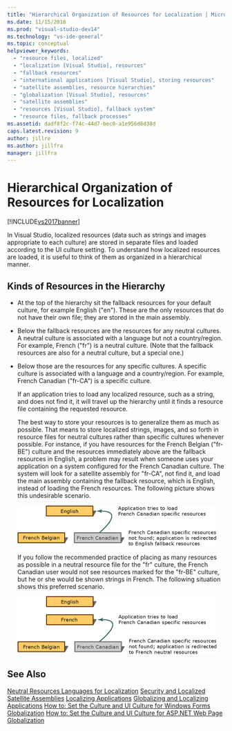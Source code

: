 ```yaml
---
title: "Hierarchical Organization of Resources for Localization | Microsoft Docs"
ms.date: 11/15/2016
ms.prod: "visual-studio-dev14"
ms.technology: "vs-ide-general"
ms.topic: conceptual
helpviewer_keywords:
  - "resource files, localized"
  - "localization [Visual Studio], resources"
  - "fallback resources"
  - "international applications [Visual Studio], storing resources"
  - "satellite assemblies, resource hierarchies"
  - "globalization [Visual Studio], resources"
  - "satellite assemblies"
  - "resources [Visual Studio], fallback system"
  - "resource files, fallback processes"
ms.assetid: dadf8f2c-f74c-44d7-bec0-a1e956d8d38d
caps.latest.revision: 9
author: jillre
ms.author: jillfra
manager: jillfra
---
```

# Hierarchical Organization of Resources for Localization
[!INCLUDE[vs2017banner](../includes/vs2017banner.md)]

In Visual Studio, localized resources (data such as strings and images appropriate to each culture) are stored in separate files and loaded according to the UI culture setting. To understand how localized resources are loaded, it is useful to think of them as organized in a hierarchical manner.

## Kinds of Resources in the Hierarchy

- At the top of the hierarchy sit the fallback resources for your default culture, for example English ("en"). These are the only resources that do not have their own file; they are stored in the main assembly.

- Below the fallback resources are the resources for any neutral cultures. A neutral culture is associated with a language but not a country/region. For example, French ("fr") is a neutral culture. (Note that the fallback resources are also for a neutral culture, but a special one.)

- Below those are the resources for any specific cultures. A specific culture is associated with a language and a country/region. For example, French Canadian ("fr-CA") is a specific culture.

  If an application tries to load any localized resource, such as a string, and does not find it, it will travel up the hierarchy until it finds a resource file containing the requested resource.

  The best way to store your resources is to generalize them as much as possible. That means to store localized strings, images, and so forth in resource files for neutral cultures rather than specific cultures whenever possible. For instance, if you have resources for the French Belgian ("fr-BE") culture and the resources immediately above are the fallback resources in English, a problem may result when someone uses your application on a system configured for the French Canadian culture. The system will look for a satellite assembly for "fr-CA", not find it, and load the main assembly containing the fallback resource, which is English, instead of loading the French resources. The following picture shows this undesirable scenario.

  ![Specific Resources Only](../ide/media/vbspecificresourcesonly.gif "vbSpecificResourcesOnly")

  If you follow the recommended practice of placing as many resources as possible in a neutral resource file for the "fr" culture, the French Canadian user would not see resources marked for the "fr-BE" culture, but he or she would be shown strings in French. The following situation shows this preferred scenario.

  ![NeutralSpecificResources graphic](../ide/media/vbneutralspecificresources.gif "vbNeutralSpecificResources")

## See Also
 [Neutral Resources Languages for Localization](../ide/neutral-resources-languages-for-localization.md)
 [Security and Localized Satellite Assemblies](../ide/security-and-localized-satellite-assemblies.md)
 [Localizing Applications](../ide/localizing-applications.md)
 [Globalizing and Localizing Applications](../ide/globalizing-and-localizing-applications.md)
 [How to: Set the Culture and UI Culture for Windows Forms Globalization](https://msdn.microsoft.com/694e049f-0b91-474a-9789-d35124f248f0)
 [How to: Set the Culture and UI Culture for ASP.NET Web Page Globalization](https://msdn.microsoft.com/library/76091f86-f967-4687-a40f-de87bd8cc9a0)

